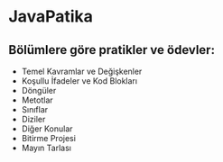 # JavaPatika 
## Bölümlere göre pratikler ve ödevler:
* Temel Kavramlar ve Değişkenler
* Koşullu İfadeler ve Kod Blokları
* Döngüler
* Metotlar
* Sınıflar
* Diziler
* Diğer Konular
* Bitirme Projesi
* Mayın Tarlası

